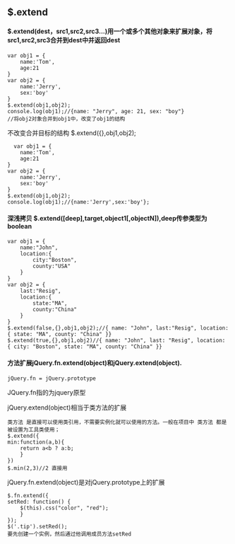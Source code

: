  ## $.extend

#### $.extend(dest，src1,src2,src3...)用一个或多个其他对象来扩展对象，将src1,src2,src3合并到dest中并返回dest

    var obj1 = {
        name:'Tom',
        age:21
    }
    var obj2 = {
        name:'Jerry',
        sex:'boy'
    }
    $.extend(obj1,obj2);
    console.log(obj1);//{name: "Jerry", age: 21, sex: "boy"}
    //将obj2对象合并到obj1中，改变了obj1的结构
 
 不改变合并目标的结构 $.extend({},obj1,obj2);
 
      var obj1 = {
        name:'Tom',
        age:21
    }
    var obj2 = {
        name:'Jerry',
        sex:'boy'
    }
    $.extend(obj1,obj2);
    console.log(obj1);//{name:'Jerry',sex:'boy'};
#### 深浅拷贝 $.extend([deep],target,object1[,objectN]),deep传参类型为boolean

    var obj1 = {
        name:"John",
        location:{
            city:"Boston",
            county:"USA"
        }
    }
    var obj2 = {
        last:"Resig",
        location:{
            state:"MA",
            county:"China"
        }
    }
    $.extend(false,{},obj1,obj2);//{ name: "John", last:"Resig", location: { state: "MA", county: "China" }}
    $.extend(true,{},obj1,obj2)//{ name: "John", last: "Resig", location: { city: "Boston", state: "MA", county: "China" }}

#### 方法扩展jQuery.fn.extend(object)和jQuery.extend(object).

    jQuery.fn = jQuery.prototype 
JQuery.fn指的为jquery原型

jQuery.extend(object)相当于类方法的扩展

    类方法 是直接可以使用类引用，不需要实例化就可以使用的方法。一般在项目中 类方法 都是被设置为工具类使用；
    $.extend({
	min:function(a,b){
        return a<b ? a:b;
        }
    })
    $.min(2,3)//2 直接用

jQuery.fn.extend(object)是对jQuery.prototype上的扩展

    $.fn.extend({
    setRed: function() {
        $(this).css("color", "red");
        }
    });
    $('.tip').setRed();
    要先创建一个实例，然后通过他调用成员方法setRed